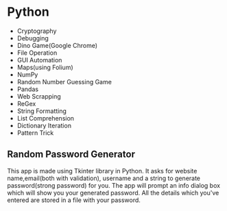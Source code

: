 # Python
* Cryptography
* Debugging
* Dino Game(Google Chrome)
* File Operation
* GUI Automation
* Maps(using Folium)
* NumPy
* Random Number Guessing Game
* Pandas
* Web Scrapping
* ReGex
* String Formatting
* List Comprehension
* Dictionary Iteration
* Pattern Trick

## Random Password Generator
This app is made using Tkinter library in Python. It asks for website name,email(both with validation), username and a string to generate 
password(strong password) for you.
The app will prompt an info dialog box which will show you your generated password.
All the details which you've entered are stored in a file with your password.
